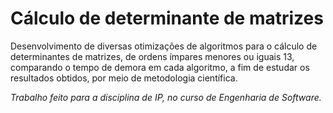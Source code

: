 # Cálculo de determinante de matrizes
 Desenvolvimento de diversas otimizações de algoritmos para o cálculo de determinantes de matrizes, de ordens ímpares menores ou iguais 13,
 comparando o tempo de demora em cada algoritmo, a fim de estudar os resultados obtidos, por meio de metodologia científica.

_Trabalho feito para a disciplina de IP, no curso de Engenharia de Software._

